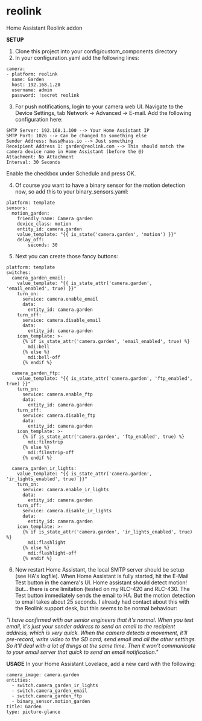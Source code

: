 # reolink
Home Assistant Reolink addon

__SETUP__
1. Clone this project into your config/custom_components directory
2. In your configuration.yaml add the following lines:

```text
camera:
- platform: reolink 
  name: Garden
  host: 192.168.1.20
  username: admin
  password: !secret reolink
```
  
3. For push notifications, login to your camera web UI. 
Navigate to the Device Settings, tab Network -> Advanced -> E-mail.
Add the following configuration here:

```text
SMTP Server: 192.168.1.100 --> Your Home Assistant IP
SMTP Port: 1026 --> Can be changed to something else
Sender Address: hass@hass.io --> Just something
Receipient Address 1: garden@reolink.com --> This should match the camera device name in Home Assistant (before the @)
Attachment: No Attachment
Interval: 30 Seconds
```

Enable the checkbox under Schedule and press OK.

4. Of course you want to have a binary sensor for the motion detection now, so add this to your binary_sensors.yaml:

```text
platform: template
sensors:
  motion_garden:
    friendly_name: Camera garden
    device_class: motion
    entity_id: camera.garden
    value_template: "{{ is_state('camera.garden', 'motion') }}"
    delay_off: 
        seconds: 30
```

5. Next you can create those fancy buttons:
```text
platform: template
switches:
  camera_garden_email:
    value_template: "{{ is_state_attr('camera.garden', 'email_enabled', true) }}"
    turn_on:
      service: camera.enable_email
      data:
        entity_id: camera.garden
    turn_off:
      service: camera.disable_email
      data:
        entity_id: camera.garden
    icon_template: >-
      {% if is_state_attr('camera.garden', 'email_enabled', true) %}
        mdi:bell
      {% else %}
        mdi:bell-off
      {% endif %}
        
  camera_garden_ftp:
    value_template: "{{ is_state_attr('camera.garden', 'ftp_enabled', true) }}"
    turn_on:
      service: camera.enable_ftp
      data:
        entity_id: camera.garden
    turn_off:
      service: camera.disable_ftp
      data:
        entity_id: camera.garden
    icon_template: >-
      {% if is_state_attr('camera.garden', 'ftp_enabled', true) %}
        mdi:filmstrip
      {% else %}
        mdi:filmstrip-off
      {% endif %}
      
  camera_garden_ir_lights:
    value_template: "{{ is_state_attr('camera.garden', 'ir_lights_enabled', true) }}"
    turn_on:
      service: camera.enable_ir_lights
      data:
        entity_id: camera.garden
    turn_off:
      service: camera.disable_ir_lights
      data:
        entity_id: camera.garden
    icon_template: >-
      {% if is_state_attr('camera.garden', 'ir_lights_enabled', true) %}
        mdi:flashlight
      {% else %}
        mdi:flashlight-off
      {% endif %}
```

6. Now restart Home Assistant, the local SMTP server should be setup (see HA's logfile). When Home Assistant is fully started, hit the E-Mail Test button in the camera's UI. Home assistant should detect motion! But... there is one limitation (tested on my RLC-420 and RLC-430. The Test button immediately sends the email to HA. But the motion detection to email takes about 25 seconds. I already had contact about this with the Reolink support desk, but this seems to be normal behaviour:

_"I have confirmed with our senior engineers that it's normal. When you test email, it's just your sender address to send an email to the recipient address, which is very quick. When the camera detects a movement, it'll pre-record, write video to the SD card, send email and all the other settings. So it'll deal with a lot of things at the same time. Then it won't communicate to your email server that quick to send an email notification."_

__USAGE__
In your Home Assistant Lovelace, add a new card with the following:

```text
camera_image: camera.garden
entities:
  - switch.camera_garden_ir_lights
  - switch.camera_garden_email
  - switch.camera_garden_ftp
  - binary_sensor.motion_garden
title: Garden
type: picture-glance
```
